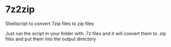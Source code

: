 # 7z2zip
Shellscript to convert 7zip files to zip files

Just run the script in your folder with .7z files and it will convert them to .zip files and put them into the output directory

